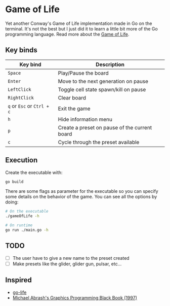 # Game of Life

Yet another Conway's Game of Life implementation made in Go on the terminal.
It's not the best but I just did it to learn a little bit more of the Go programming
language. Read more about the [Game of Life](https://en.wikipedia.org/wiki/Conway's_Game_of_Life).

## Key binds

   |          Key bind          |         Description                           |
   | -------------------------- | ----------------------------------------------|
   | `Space`                    | Play/Pause the board                          |
   | `Enter`                    | Move to the next generation on pause          |
   | `LeftClick`                | Toggle cell state spawn/kill on pause         |
   | `RightClick`               | Clear board                                   |
   | `q` or `Esc` or `Ctrl + c` | Exit the game                                 |
   | `h`                        | Hide information menu                         |
   | `p`                        | Create a preset on pause of the current board |
   | `c`                        | Cycle through the preset available            |

## Execution
Create the executable with:
```bash
go build
```
There are some flags as parameter for the executable so you can specify some details on
the behavior of the game. You can see all the options by doing:
```bash
# On the executable
./gameOfLife -h

# On runtime
go run ./main.go -h
```

## TODO
- [ ] The user have to give a new name to the preset created
- [ ] Make presets like the glider, glider gun, pulsar, etc...

## Inspired
- [go-life](https://github.com/sachaos/go-life)
- [Michael Abrash's Graphics Programming Black Book (1997)](http://www.jagregory.com/abrash-black-book/)
